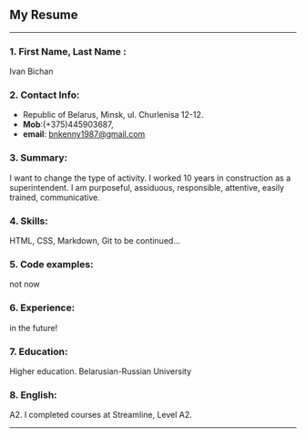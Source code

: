 ## My Resume
---
### 1.  **First Name, Last Name** : 
 Ivan Bichan
### 2. **Contact Info**:
* Republic of Belarus, Minsk, ul. Churlenisa 12-12.
*  **Mob**:(+375)445903687, 
*  **email**: bnkenny1987@gmail.com

### 3. **Summary**:
I want to change the type of activity. I worked 10 years in construction as a superintendent. I am purposeful, assiduous, responsible, attentive, easily trained, communicative.
### 4. **Skills**:
 HTML, CSS, Markdown, Git to be continued...
### 5. **Code examples**:
not now
### 6. **Experience**:
in the future!
### 7. **Education**:
Higher education. Belarusian-Russian University
### 8. **English**: 
A2. I completed courses at Streamline, Level A2.

---
